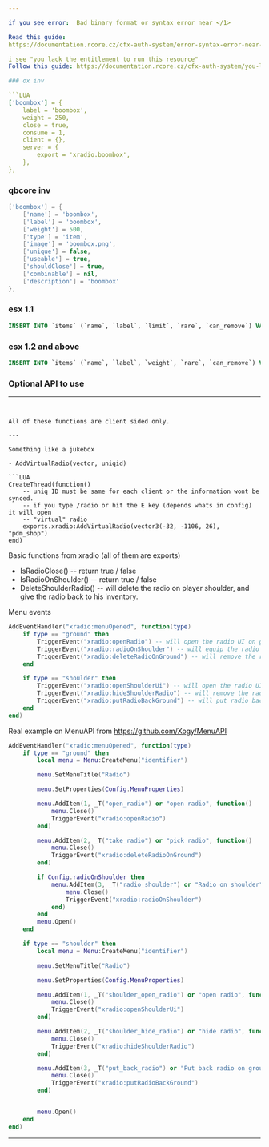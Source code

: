 ```yaml
---

if you see error:  Bad binary format or syntax error near </1>

Read this guide: 
https://documentation.rcore.cz/cfx-auth-system/error-syntax-error-near-less-than-1-greater-than

i see "you lack the entitlement to run this resource"
Follow this guide: https://documentation.rcore.cz/cfx-auth-system/you-lack-the-entitlement

### ox inv

```LUA
['boombox'] = {
    label = 'boombox',
    weight = 250,
    close = true,
    consume = 1,
    client = {},
    server = {
        export = 'xradio.boombox',
    },
},
```

### qbcore inv

```LUA
['boombox'] = {
    ['name'] = 'boombox',
    ['label'] = 'boombox',
    ['weight'] = 500,
    ['type'] = 'item',
    ['image'] = 'boombox.png',
    ['unique'] = false,
    ['useable'] = true,
    ['shouldClose'] = true,
    ['combinable'] = nil,
    ['description'] = 'boombox'
},
```

### esx 1.1

```SQL
INSERT INTO `items` (`name`, `label`, `limit`, `rare`, `can_remove`) VALUES ('boombox', 'boombox', '5', '0', '1');
```

### esx 1.2 and above

```SQL
INSERT INTO `items` (`name`, `label`, `weight`, `rare`, `can_remove`) VALUES ('boombox', 'boombox', '1', '0', '1');
```

### Optional API to use

---
```


All of these functions are client sided only.

---

Something like a jukebox

- AddVirtualRadio(vector, uniqid)

```LUA
CreateThread(function()
    -- uniq ID must be same for each client or the information wont be synced.
    -- if you type /radio or hit the E key (depends whats in config) it will open
    -- "virtual" radio
    exports.xradio:AddVirtualRadio(vector3(-32, -1106, 26), "pdm_shop")
end)
```


Basic functions from xradio (all of them are exports)

- IsRadioClose() -- return true / false
- IsRadioOnShoulder() -- return true / false
- DeleteShoulderRadio() -- will delete the radio on player shoulder, and give the radio back to his inventory.

Menu events

```LUA
AddEventHandler("xradio:menuOpened", function(type)
    if type == "ground" then
        TriggerEvent("xradio:openRadio") -- will open the radio UI on ground
        TriggerEvent("xradio:radioOnShoulder") -- will equip the radio to shoulder
        TriggerEvent("xradio:deleteRadioOnGround") -- will remove the radio from ground
    end

    if type == "shoulder" then
        TriggerEvent("xradio:openShoulderUi") -- will open the radio UI on shoulder
        TriggerEvent("xradio:hideShoulderRadio") -- will remove the radio from user shoulder
        TriggerEvent("xradio:putRadioBackGround") -- will put radio back to the ground
    end
end)
```

Real example on MenuAPI from https://github.com/Xogy/MenuAPI

```LUA
AddEventHandler("xradio:menuOpened", function(type)
    if type == "ground" then
        local menu = Menu:CreateMenu("identifier")

        menu.SetMenuTitle("Radio")

        menu.SetProperties(Config.MenuProperties)

        menu.AddItem(1, _T("open_radio") or "open radio", function()
            menu.Close()
            TriggerEvent("xradio:openRadio")
        end)

        menu.AddItem(2, _T("take_radio") or "pick radio", function()
            menu.Close()
            TriggerEvent("xradio:deleteRadioOnGround")
        end)

        if Config.radioOnShoulder then
            menu.AddItem(3, _T("radio_shoulder") or "Radio on shoulder", function()
                menu.Close()
                TriggerEvent("xradio:radioOnShoulder")
            end)
        end
        menu.Open()
    end

    if type == "shoulder" then
        local menu = Menu:CreateMenu("identifier")

        menu.SetMenuTitle("Radio")

        menu.SetProperties(Config.MenuProperties)

        menu.AddItem(1, _T("shoulder_open_radio") or "open radio", function()
            menu.Close()
            TriggerEvent("xradio:openShoulderUi")
        end)

        menu.AddItem(2, _T("shoulder_hide_radio") or "hide radio", function()
            menu.Close()
            TriggerEvent("xradio:hideShoulderRadio")
        end)

        menu.AddItem(3, _T("put_back_radio") or "Put back radio on ground", function()
            menu.Close()
            TriggerEvent("xradio:putRadioBackGround")
        end)


        menu.Open()
    end
end)
```

---
